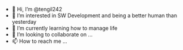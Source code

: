- 👋 Hi, I’m @tengil242
- 👀 I’m interested in SW Development and being a better human than yesterday
- 🌱 I’m currently learning how to manage life
- 💞️ I’m looking to collaborate on ...
- 📫 How to reach me ...

<!---
tengil242/tengil242 is a ✨ special ✨ repository because its `README.md` (this file) appears on your GitHub profile.
You can click the Preview link to take a look at your changes.
--->
